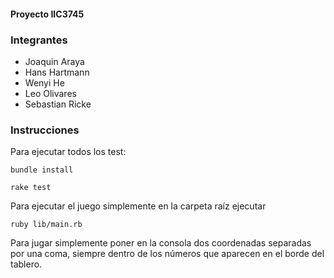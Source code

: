 #### Proyecto IIC3745

### Integrantes

* Joaquin Araya
* Hans Hartmann
* Wenyi He
* Leo Olivares
* Sebastian Ricke

### Instrucciones

Para ejecutar todos los test:

`bundle install`

`rake test`

Para ejecutar el juego simplemente en la carpeta raíz ejecutar

`ruby lib/main.rb`

Para jugar simplemente poner en la consola dos coordenadas separadas por una coma, siempre dentro de los números que aparecen en el borde del tablero.
